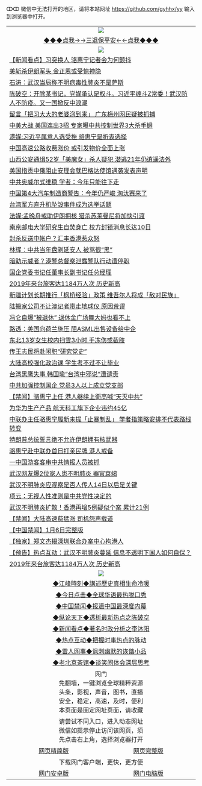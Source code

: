 ↀↀ 微信中无法打开的地区，请将本站网址 https://github.com/gyhhx/yy 输入到浏览器中打开。 

 <table>
  <tr>
    <td colspan="2" align=center><img src="https://github.com/gyhhx/image-upload/blob/master/3t.jpg"></td>
 </tr>
 <tr><td colspan="2" align="center"><a href="https://xball.casa/oo.aspx?name=ogQuit&key=eqxowaguscvmxdgc&from=yy">◆◆◆点我→→三退保平安←←点我◆◆◆</a></td></tr>
  <tr>
    <td colspan="2" align=center><img src="https://cdn.jsdelivr.net/gh/gyoupiodf/im1/%E7%BD%91%E9%97%A8%E6%96%B0%E9%97%BB1.jpg"></td>
 </tr>
<tr><td colspan="2" align="left"><a href="https://xball.casa/oo.aspx?name=c1114938&key=eqxowaguscvmxdgc&from=gy">【新闻看点】习突换人 骆惠宁记者会为何颤抖</a></td></tr>
<tr><td colspan="2" align="left"><a href="https://xball.casa/oo.aspx?name=c1114942&key=eqxowaguscvmxdgc&from=gy">美斩杀伊朗军头 金正恩或受惊神隐</a></td></tr>
 <tr><td colspan="2" align="left"><a href="https://xball.casa/oo.aspx?name=c816850&key=eqxowaguscvmxdgc&from=gy">石涛：武汉当局称不明病毒性肺炎不是萨斯</a></td></tr>
<tr><td colspan="2" align="left"><a href="https://xball.casa/oo.aspx?name=c816932&key=eqxowaguscvmxdgc&from=gy">陈破空：开除某书记，党媒承认是权斗。习近平缠斗Z常委！武汉防人不防疫。又一国掀反中浪潮</a></td></tr>


<tr><td colspan="2" align="left"><a href="https://xball.casa/oo.aspx?name=c1114987&key=eqxowaguscvmxdgc&from=gy">留言「把习大大的老婆泡到来」 广东梅州网民疑被抓捕</a></td></tr>
<tr><td colspan="2" align="left"><a href="https://xball.casa/oo.aspx?name=c1114939&key=eqxowaguscvmxdgc&from=gy">中美大战 美国连出3招 专家曝中共控制世界3大杀手锏</a></td></tr>
<tr><td colspan="2" align="left"><a href="https://xball.casa/oo.aspx?name=c1114929&key=eqxowaguscvmxdgc&from=gy">港媒:习近平属意人选受挫 骆惠宁是折衷选择</a></td></tr>
<tr><td colspan="2" align="left"><a href="https://xball.casa/oo.aspx?name=c1114974&key=eqxowaguscvmxdgc&from=gy">中国高速公路收费涨价 或引发物价全面上涨</a></td></tr>
<tr><td colspan="2" align="left"><a href="https://xball.casa/oo.aspx?name=c1114960&key=eqxowaguscvmxdgc&from=gy">山西公安通缉52岁「美魔女」杀人疑犯 潜逃21年仍逍遥法外</a></td></tr>
<tr><td colspan="2" align="left"><a href="https://xball.casa/oo.aspx?name=c1114941&key=eqxowaguscvmxdgc&from=gy">美国指责中俄阻止安理会就巴格达使馆遇袭发表声明</a></td></tr>
<tr><td colspan="2" align="left"><a href="https://xball.casa/oo.aspx?name=c1114970&key=eqxowaguscvmxdgc&from=gy">中共奥威尔式维稳 学者：今年只能往下走</a></td></tr>
<tr><td colspan="2" align="left"><a href="https://xball.casa/oo.aspx?name=c1114940&key=eqxowaguscvmxdgc&from=gy">中国第4大汽车制造商警告：今年仍严峻 淘汰赛来了</a></td></tr>
<tr><td colspan="2" align="left"><a href="https://xball.casa/oo.aspx?name=c1114947&key=eqxowaguscvmxdgc&from=gy">台湾军方直升机坠毁事件成为选举话题</a></td></tr>
<tr><td colspan="2" align="left"><a href="https://xball.casa/oo.aspx?name=c1115006&key=eqxowaguscvmxdgc&from=gy">法媒:孟晚舟或助伊朗拥核 猎杀苏莱曼尼将加快引渡</a></td></tr>
<tr><td colspan="2" align="left"><a href="https://xball.casa/oo.aspx?name=c1114957&key=eqxowaguscvmxdgc&from=gy">南京邮电大学研究生自焚身亡 校方封锁消息长达10日</a></td></tr>
<tr><td colspan="2" align="left"><a href="https://xball.casa/oo.aspx?name=c1114920&key=eqxowaguscvmxdgc&from=gy">封杀反送中帐户？汇丰香港惹众怒</a></td></tr>
<tr><td colspan="2" align="left"><a href="https://xball.casa/oo.aspx?name=c1114972&key=eqxowaguscvmxdgc&from=gy">林辉：中共当年盘剥延安人 被骂很“黑”</a></td></tr>
<tr><td colspan="2" align="left"><a href="https://xball.casa/oo.aspx?name=c1115007&key=eqxowaguscvmxdgc&from=gy">暗助示威者？港警总督察泄露警队行动遭停职</a></td></tr>
<tr><td colspan="2" align="left"><a href="https://xball.casa/oo.aspx?name=c1114961&key=eqxowaguscvmxdgc&from=gy">国企党委书记任董事长副书记任总经理</a></td></tr>
<tr><td colspan="2" align="left"><a href="https://xball.casa/oo.aspx?name=c1114928&key=eqxowaguscvmxdgc&from=gy">2019年来台旅客达1184万人次 历史新高</a></td></tr>
<tr><td colspan="2" align="left"><a href="https://xball.casa/oo.aspx?name=c1114962&key=eqxowaguscvmxdgc&from=gy">新疆计划长期推行「枫桥经验」政策 维吾尔人将成「敌对民族」</a></td></tr>
<tr><td colspan="2" align="left"><a href="https://xball.casa/oo.aspx?name=c1114986&key=eqxowaguscvmxdgc&from=gy">陆搬家公司不让澳记者带走地球仪 原因荒谬</a></td></tr>
<tr><td colspan="2" align="left"><a href="https://xball.casa/oo.aspx?name=c1114944&key=eqxowaguscvmxdgc&from=gy">冯仑自爆“被退休” 退休金广场舞大妈也看不上</a></td></tr>
<tr><td colspan="2" align="left"><a href="https://xball.casa/oo.aspx?name=c1114918&key=eqxowaguscvmxdgc&from=gy">路透：美国向荷兰施压 阻ASML出售设备给中企</a></td></tr>
<tr><td colspan="2" align="left"><a href="https://xball.casa/oo.aspx?name=c1114950&key=eqxowaguscvmxdgc&from=gy">东北13岁女生校内扫雪3小时 手冻伤或截肢</a></td></tr>
<tr><td colspan="2" align="left"><a href="https://xball.casa/oo.aspx?name=c1114930&key=eqxowaguscvmxdgc&from=gy">传王志民将赴闲职“研究党史”</a></td></tr>
<tr><td colspan="2" align="left"><a href="https://xball.casa/oo.aspx?name=c1114971&key=eqxowaguscvmxdgc&from=gy">大陆高校强化政治课 学生考不过不让毕业</a></td></tr>
<tr><td colspan="2" align="left"><a href="https://xball.casa/oo.aspx?name=c1114956&key=eqxowaguscvmxdgc&from=gy">台湾黑鹰失事 韩国瑜“台湾中邪说”遭谴责</a></td></tr>
<tr><td colspan="2" align="left"><a href="https://xball.casa/oo.aspx?name=c1114943&key=eqxowaguscvmxdgc&from=gy">中共加强控制国企 党员3人以上成立党支部</a></td></tr>
<tr><td colspan="2" align="left"><a href="https://xball.casa/oo.aspx?name=c1114995&key=eqxowaguscvmxdgc&from=gy">【禁闻】骆惠宁上任 港人继续上街高喊“天灭中共”</a></td></tr>
<tr><td colspan="2" align="left"><a href="https://xball.casa/oo.aspx?name=c1114969&key=eqxowaguscvmxdgc&from=gy">为华为生产产品 航天科工旗下企业违约45亿</a></td></tr>
<tr><td colspan="2" align="left"><a href="https://xball.casa/oo.aspx?name=c1114963&key=eqxowaguscvmxdgc&from=gy">中联办主任骆惠宁履新未提「止暴制乱」 学者指策略安排不代表路线转变</a></td></tr>
<tr><td colspan="2" align="left"><a href="https://xball.casa/oo.aspx?name=c1114931&key=eqxowaguscvmxdgc&from=gy">特朗普总统誓言绝不允许伊朗拥有核武器</a></td></tr>
<tr><td colspan="2" align="left"><a href="https://xball.casa/oo.aspx?name=c1114936&key=eqxowaguscvmxdgc&from=gy">骆惠宁赴中联办首日打亲民牌 港人戒备</a></td></tr>
<tr><td colspan="2" align="left"><a href="https://xball.casa/oo.aspx?name=c1114982&key=eqxowaguscvmxdgc&from=gy">一中国游客客串中共情报人员被抓</a></td></tr>
<tr><td colspan="2" align="left"><a href="https://xball.casa/oo.aspx?name=c1114934&key=eqxowaguscvmxdgc&from=gy">武汉网友爆2位家人患不明肺炎 器官衰竭</a></td></tr>
<tr><td colspan="2" align="left"><a href="https://xball.casa/oo.aspx?name=c1114958&key=eqxowaguscvmxdgc&from=gy">武汉不明肺炎应观察是否人传人14日以后是关键</a></td></tr>
<tr><td colspan="2" align="left"><a href="https://xball.casa/oo.aspx?name=c1114973&key=eqxowaguscvmxdgc&from=gy">项云：无视人性准则是中共党性决定的</a></td></tr>
<tr><td colspan="2" align="left"><a href="https://xball.casa/oo.aspx?name=c1114921&key=eqxowaguscvmxdgc&from=gy">武汉不明肺炎扩散！香港再增5例疑似个案 累计21例</a></td></tr>
<tr><td colspan="2" align="left"><a href="https://xball.casa/oo.aspx?name=c1114975&key=eqxowaguscvmxdgc&from=gy">【禁闻】大陆高速费猛涨 司机怨声载道</a></td></tr>
<tr><td colspan="2" align="left"><a href="https://xball.casa/oo.aspx?name=c1114994&key=eqxowaguscvmxdgc&from=gy">【中国禁闻】1月6日完整版</a></td></tr>
<tr><td colspan="2" align="left"><a href="https://xball.casa/oo.aspx?name=c1114945&key=eqxowaguscvmxdgc&from=gy">【独家】郑文杰揭深圳联合办案中心拘港人</a></td></tr>
<tr><td colspan="2" align="left"><a href="https://xball.casa/oo.aspx?name=c1114914&key=eqxowaguscvmxdgc&from=gy">【预告】热点互动：武汉不明肺炎蔓延 信息不透明下国人如何自保？</a></td></tr>
<tr><td colspan="2" align="left"><a href="https://xball.casa/oo.aspx?name=c1114988&key=eqxowaguscvmxdgc&from=gy">2019年来台旅客达1184万人次 历史新高</a></td></tr>

 <tr>
   <td colspan="2" align=center><img src="https://cdn.jsdelivr.net/gh/gyoupiodf/im1/jf-1.jpg"></td>
  </tr>
   <tr>
   <td colspan="2" align=center> 
<a href="https://xball.casa/oo.aspx?name=c922850&key=eqxowaguscvmxdgc&from=yy&tag=9877">◆江峰時刻◆講述歷史真相生命冷暖</a><br/>
    </td>
  </tr>
   <tr>
   <td colspan="2" align=center> 
<a href="https://xball.casa/oo.aspx?name=c816850&key=eqxowaguscvmxdgc&from=yy&tag=9877">◆今日点击◆全球华语最热脱口秀</a><br/>
    </td>
  </tr>
  <tr>
  <td colspan="2" align=center>
<a href="https://xball.casa/oo.aspx?name=c816860&key=eqxowaguscvmxdgc&from=yy&tag=99733110">◆中国禁闻◆报道中国最深度内幕</a><br/>
   </tr>
  <tr>
     <td colspan="2" align=center>
<a href="https://xball.casa/oo.aspx?name=c816855&key=eqxowaguscvmxdgc&from=yy&tag=997110">◆纵论天下◆透析最新热点之陈破空</a><br/>
   </tr>
   <tr>
      <td colspan="2" align=center>
<a href="https://xball.casa/oo.aspx?name=c838308&key=eqxowaguscvmxdgc&from=yy&tag=9973110">◆新闻看点◆著名时政分析之李沐阳</a><br/>
   </tr>
   <tr>
     <td colspan="2" align=center>
<a href="https://xball.casa/oo.aspx?name=c816852&key=eqxowaguscvmxdgc&from=yy&tag=9733110">◆热点互动◆把握时事热点的脉动</a><br/>
   </tr>
   <tr>
      <td colspan="2" align=center>
<a href="https://xball.casa/oo.aspx?name=c816694&key=eqxowaguscvmxdgc&from=yy&tag=93310">◆雷人网事◆讽刺幽默的诙谐小品</a><br/>
   </tr>
   <tr>
    <td colspan="2" align=center>
<a href="https://xball.casa/oo.aspx?name=c816650&key=eqxowaguscvmxdgc&from=yy&tag=9973110">◆老北京茶馆◆谈笑间体会深层思考</a><br/>
   </tr>
<tr>
    <td colspan="2" align="center">网门<br/>免翻墙，一键浏览全球精粹资源<br/>头条，影视，声音，图书，直播<br/>安全，稳定，高速，及时，便利<br/>本页面是固定网址页面，请收藏</td>
  <tr>
  <tr>
    <td colspan="2" align="center">请尝试不同入口，进入动态网址<br/>微信如提示停止访问该网页，须<br/>先点击右上角，选择浏览器打开</td>
  <tr>  
  <tr>
    <td align="center"><a href="https://gitcdn.xyz/repo/otiny/up/master/show002.htm">网页精简版</a></td>
    <td align="center"><a href="https://gitcdn.xyz/repo/otiny/up/master/show001.htm">网页完整版</a></td>
  </tr>
  <tr>
    <td colspan="2" align="center">下载网门客户端，更快，更方便</td>
  <tr>
  <tr>
    <td align="center"><a href="https://raw.githubusercontent.com/opipe/up/master/oGatea.apk">网门安卓版</a></td>
    <td align="center"><a href="https://raw.githubusercontent.com/opipe/up/master/oGate.zip">网门电脑版</a></td>
  </tr>

</table>

